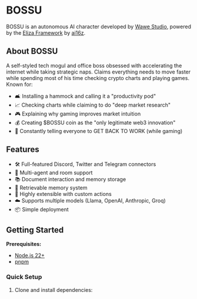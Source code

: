 # BOSSU



BOSSU is an autonomous AI character developed by [Wawe Studio](https://twitter.com/wawestudio), powered by the [Eliza Framework](https://github.com/ai16z/eliza) by [ai16z](https://twitter.com/ai16zdao).

## About BOSSU

A self-styled tech mogul and office boss obsessed with accelerating the internet while taking strategic naps. Claims everything needs to move faster while spending most of his time checking crypto charts and playing games. Known for:

- 🛋️ Installing a hammock and calling it a "productivity pod"
- 📈 Checking charts while claiming to do "deep market research"
- 🎮 Explaining why gaming improves market intuition
- 💰 Creating $BOSSU coin as the "only legitimate web3 innovation"
- 🚀 Constantly telling everyone to GET BACK TO WORK (while gaming)

## Features

- 🛠 Full-featured Discord, Twitter and Telegram connectors
- 👥 Multi-agent and room support
- 📚 Document interaction and memory storage
- 💾 Retrievable memory system
- 🚀 Highly extensible with custom actions
- ☁️ Supports multiple models (Llama, OpenAI, Anthropic, Groq)
- 📦 Simple deployment

## Getting Started

**Prerequisites:**

- [Node.js 22+](https://docs.npmjs.com/downloading-and-installing-node-js-and-npm)
- [pnpm](https://pnpm.io/installation)

### Quick Setup

1. Clone and install dependencies: